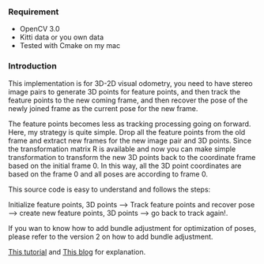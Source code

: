 ### Requirement
* OpenCV 3.0
* Kitti data or you own data
* Tested with Cmake on my mac

### Introduction

This implementation is for 3D-2D visual odometry, you need to have stereo image pairs to generate 3D points for feature points, and then track the feature points to the new coming frame, and then recover the pose of the newly joined frame as the current pose for the new frame.

The feature points becomes less as tracking processing going on forward. Here, my strategy is quite simple. Drop all the feature points from the old frame and extract new frames for the new image pair and 3D points. Since the transformation matrix R is available and now you can make simple transformation to transform the new 3D points back to the coordinate frame based on the initial frame 0. In this way, all the 3D point coordinates are based on the frame 0 and all poses are according to frame 0.

This source code is easy to understand and follows the steps:

Initialize feature points, 3D points --> Track feature points and recover pose --> create new feature points, 3D points --> go back to track again!.

If you wan to know how to add bundle adjustment for optimization of poses, please refer to the version 2 on how to add bundle adjustment.


[This tutorial](https://github.com/gaoxiang12/rgbd-slam-tutorial-gx) and 
[This blog](http://www.cnblogs.com/gaoxiang12/tag/%E8%A7%86%E8%A7%89%E9%87%8C%E7%A8%8B%E8%AE%A1/) for explanation.